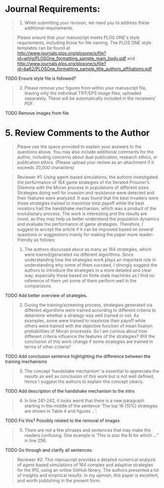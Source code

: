 # Journal Requirements:

> 1. When submitting your revision, we need you to address these additional
> requirements.

> Please ensure that your manuscript meets PLOS ONE's style requirements,
> including those for file naming. The PLOS ONE style templates can be found at
> http://www.journals.plos.org/plosone/s/file?id=wjVg/PLOSOne_formatting_sample_main_body.pdf
> and
> http://www.journals.plos.org/plosone/s/file?id=ba62/PLOSOne_formatting_sample_title_authors_affiliations.pdf

TODO Ensure style file is followed?

> 2. Please remove your figures from within your manuscript file, leaving only
> the individual TIFF/EPS image files, uploaded separately.  These will be
> automatically included in the reviewers’ PDF.

TODO Remove images from file

# 5. Review Comments to the Author

> Please use the space provided to explain your answers to the questions above.
> You may also include additional comments for the author, including concerns
> about dual publication, research ethics, or publication ethics. (Please upload
> your review as an attachment if it exceeds 20,000 characters)

> Reviewer #1: Using agent-based simulations, the authors investigated the
> performance of 164 game strategies of the Iterated Prisoner’s Dilemma with the
> Moran process in populations of different sizes. Strategies doing well for
> invasion and resistance were detected and their features were analyzed. It was
> found that the best invaders were those strategies trained to maximize total
> payoff while the best resistors had the handshake mechanism, which was a
> product of the evolutionary process. The work is interesting and the results
> are novel, as they may help us better understand the population dynamics and
> evaluate the performance of game strategies. Therefore, I suggest to accept the
> article if it can be improved based on several questions or suggestions mainly
> for making the paper more reader-friendly as follows:

> 1) The authors discussed about as many as 164 strategies, which were
> trained/generated via different algorithms. Since understanding how the
> strategies work plays an important role in understanding why some of them
> succeed, I strongly suggest the authors to introduce the strategies in a more
> detailed and clear way, especially those based on finite state machines as I
> find no reference of them yet some of them perform well in the comparisons.

TODO Add better overview of strategies.

> 2) During the training/screening process, strategies generated via different
> algorithms were trained according to different criteria to determine whether a
> strategy was well trained or not. As examples, some were trained to maximize
> their payoff while others were trained with the objective function of mean
> fixation probabilities of Moran processes. So I am curious about how different
> criteria influence the features of the strategies? Will the conclusion of this
> work change if some strategies are trained in terms of other criteria?

TODO Add conclusion sentence highlighting the difference between the training
mechanisms

> 3) The concept ‘handshake mechanism’ is essential to appreciate the results as
> well as conclusion of this work but is not well defined, hence I suggest the
> authors to explain this concept clearly.

TODO Add description of the handshake mechanism to the intro

> 4) In line 241-242, it looks weird that there is a new paragraph starting in
> the middle of the sentence ‘The top 16 (10%) strategies are shown in Table 4
> and figures …’.

TODO Fix this? Possibly related to the removal of images

> 5) There are not a few phrases and sentences that may make the readers
> confusing. One example is ‘This is also the N for which …” in line 256.

TODO Go through and clarify all sentences.

> Reviewer #2: This manuscript provides a detailed numerical analysis of
> agent-based simulations of 164 complex and adaptive strategies for the IPD,
> using an online GitHub library. The authors presented a lot of insights and
> empirical results. In my opinion, this paper is excellent, and worth publishing
> in the present form.
